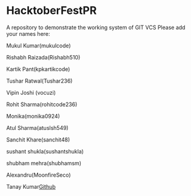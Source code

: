 # HacktoberFestPR
A repository to demonstrate the working system of GIT VCS
Please add your names here:

Mukul Kumar(mukulcode)

Rishabh Raizada(Rishabh510)

Kartik Pant(kpkartikcode)

Tushar Ratwal(Tushar236)

Vipin Joshi (vocuzi)

Rohit Sharma(rohitcode236)

Monika(monika0924)

Atul Sharma(atuslsh549)

Sanchit Khare(sanchit48)

sushant shukla(sushantshukla)

shubham mehra(shubhamsm)

Alexandru(MoonfireSeco)

Tanay Kumar[Github](www.github.com/tanaykmr)
